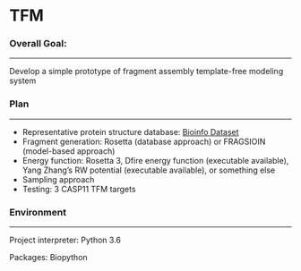 # TFM

### Overall Goal:

---
Develop a simple prototype of fragment
assembly template-free modeling system 

###  Plan

---
* Representative protein structure database: [Bioinfo Dataset](http://bioinfo.mni.th-mh.de/pdbselect/)
* Fragment generation: Rosetta (database approach) or FRAGSIOIN (model-based approach)
* Energy function: Rosetta 3, Dfire energy function (executable available), Yang Zhang’s RW potential
(executable available), or something else
* Sampling approach
* Testing: 3 CASP11 TFM targets 

### Environment

---
Project interpreter: Python 3.6

Packages:  Biopython

